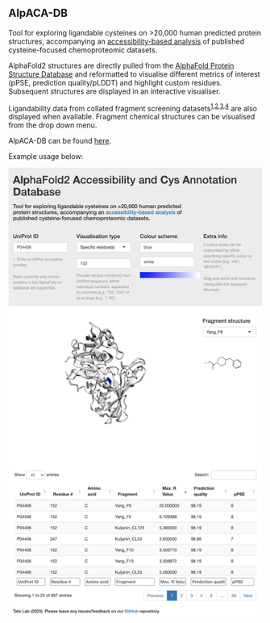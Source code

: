 ## AlpACA-DB
Tool for exploring ligandable cysteines on >20,000 human predicted protein structures, accompanying an [accessibility-based analysis](https://www.biorxiv.org/content/10.1101/2022.12.12.518491v1) of published cysteine-focused chemoproteomic datasets. 

AlphaFold2 structures are directly pulled from the [AlphaFold Protein Structure Database](https://alphafold.ebi.ac.uk/) and reformatted to visualise different metrics of interest (pPSE, prediction quality/pLDDT) and highlight custom residues. Subsequent structures are displayed in an interactive visualiser. 

Ligandability data from collated fragment screening datasets<sup>[1](https://doi.org/10.1038/s41587-020-00778-3),[2](https://doi.org/10.1038/nature18002),[3](https://doi.org/10.1016/j.cell.2020.07.001),[4](https://doi.org/10.1021/jacs.1c11053)</sup> are also displayed when available. Fragment chemical structures can be visualised from the drop down menu. 

AlpACA-DB can be found [here](https://tatelab.shinyapps.io/alpaca-db/). 

Example usage below:

![image](https://github.com/TateLab/AlpACA-DB/blob/883f31ec6d080544e65ed7213625b6a96d55c5c9/tatelab.shinyapps.io_alpaca-db_.png)
